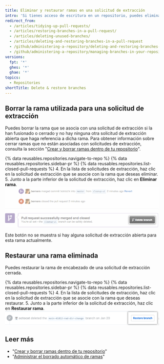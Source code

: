 ```yaml
---
title: Eliminar y restaurar ramas en una solicitud de extracción
intro: 'Si tienes acceso de escritura en un repositorio, puedes eliminar las ramas asociadas con solicitudes de extracción cerradas o fusionadas. No puedes eliminar las ramas asociadas con solicitudes de extracción abiertas.'
redirect_from:
  - /articles/tidying-up-pull-requests/
  - /articles/restoring-branches-in-a-pull-request/
  - /articles/deleting-unused-branches/
  - /articles/deleting-and-restoring-branches-in-a-pull-request
  - /github/administering-a-repository/deleting-and-restoring-branches-in-a-pull-request
  - /github/administering-a-repository/managing-branches-in-your-repository/deleting-and-restoring-branches-in-a-pull-request
versions:
  fpt: '*'
  ghes: '*'
  ghae: '*'
topics:
  - Repositories
shortTitle: Delete & restore branches
---
```


## Borrar la rama utilizada para una solicitud de extracción

Puedes borrar la rama que se asocia con una solicitud de extracción si la han fusionado o cerrado y no hay ninguna otra solicitud de extracción abierta que haga referencia a dicha rama. Para obtener información sobre cerrar ramas que no están asociadas con solicitudes de extracción, consulta la sección "[Crear y borrar ramas dentro de tu repositorio](/github/collaborating-with-issues-and-pull-requests/creating-and-deleting-branches-within-your-repository#deleting-a-branch)".

{% data reusables.repositories.navigate-to-repo %}
{% data reusables.repositories.sidebar-pr %}
{% data reusables.repositories.list-closed-pull-requests %}
4. En la lista de solicitudes de extracción, haz clic en la solicitud de extracción que se asocie con la rama que deseas eliminar.
5. Junto a la parte inferior de la solicitud de extracción, haz clic en **Eliminar rama**. ![Botón Eliminar rama](/assets/images/help/pull_requests/delete_branch_button.png)

   Este botón no se muestra si hay alguna solicitud de extracción abierta para esta rama actualmente.

## Restaurar una rama eliminada

Puedes restaurar la rama de encabezado de una solicitud de extracción cerrada.

{% data reusables.repositories.navigate-to-repo %}
{% data reusables.repositories.sidebar-pr %}
{% data reusables.repositories.list-closed-pull-requests %}
4. En la lista de solicitudes de extracción, haz clic en la solicitud de extracción que se asocie con la rama que deseas restaurar.
5. Junto a la parte inferior de la solicitud de extracción, haz clic en **Restaurar rama**. ![Botón Restaurar rama eliminada](/assets/images/help/branches/branches-restore-deleted.png)

## Leer más

- "[Crear y borrar ramas dentro de tu repositorio](/github/collaborating-with-issues-and-pull-requests/creating-and-deleting-branches-within-your-repository)"
- "[Administrar el borrado automático de ramas](/github/administering-a-repository/managing-the-automatic-deletion-of-branches)"
